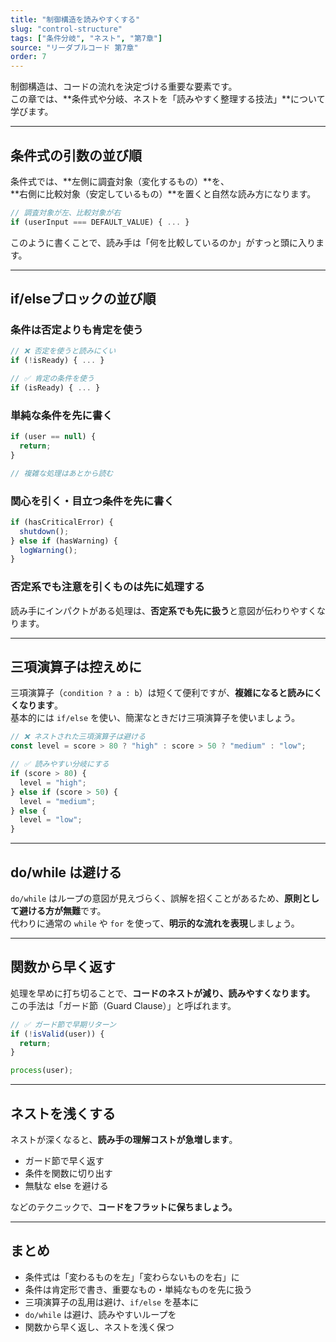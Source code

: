 ```yaml
---
title: "制御構造を読みやすくする"
slug: "control-structure"
tags: ["条件分岐", "ネスト", "第7章"]
source: "リーダブルコード 第7章"
order: 7
---
```


制御構造は、コードの流れを決定づける重要な要素です。  
この章では、**条件式や分岐、ネストを「読みやすく整理する技法」**について学びます。

---

## 条件式の引数の並び順

条件式では、**左側に調査対象（変化するもの）**を、  
**右側に比較対象（安定しているもの）**を置くと自然な読み方になります。

```js
// 調査対象が左、比較対象が右
if (userInput === DEFAULT_VALUE) { ... }
```

このように書くことで、読み手は「何を比較しているのか」がすっと頭に入ります。

---

## if/elseブロックの並び順

### 条件は否定よりも肯定を使う

```js
// ❌ 否定を使うと読みにくい
if (!isReady) { ... }

// ✅ 肯定の条件を使う
if (isReady) { ... }
```

### 単純な条件を先に書く

```js
if (user == null) {
  return;
}

// 複雑な処理はあとから読む
```

### 関心を引く・目立つ条件を先に書く

```js
if (hasCriticalError) {
  shutdown();
} else if (hasWarning) {
  logWarning();
}
```

### 否定系でも注意を引くものは先に処理する

読み手にインパクトがある処理は、**否定系でも先に扱う**と意図が伝わりやすくなります。

---

## 三項演算子は控えめに

三項演算子（`condition ? a : b`）は短くて便利ですが、**複雑になると読みにくくなります**。  
基本的には `if/else` を使い、簡潔なときだけ三項演算子を使いましょう。

```js
// ❌ ネストされた三項演算子は避ける
const level = score > 80 ? "high" : score > 50 ? "medium" : "low";

// ✅ 読みやすい分岐にする
if (score > 80) {
  level = "high";
} else if (score > 50) {
  level = "medium";
} else {
  level = "low";
}
```

---

## do/while は避ける

`do/while` はループの意図が見えづらく、誤解を招くことがあるため、**原則として避ける方が無難**です。  
代わりに通常の `while` や `for` を使って、**明示的な流れを表現**しましょう。

---

## 関数から早く返す

処理を早めに打ち切ることで、**コードのネストが減り、読みやすくなります。**  
この手法は「ガード節（Guard Clause）」と呼ばれます。

```js
// ✅ ガード節で早期リターン
if (!isValid(user)) {
  return;
}

process(user);
```

---

## ネストを浅くする

ネストが深くなると、**読み手の理解コストが急増します**。  
- ガード節で早く返す
- 条件を関数に切り出す
- 無駄な else を避ける

などのテクニックで、**コードをフラットに保ちましょう。**

---

## まとめ

- 条件式は「変わるものを左」「変わらないものを右」に
- 条件は肯定形で書き、重要なもの・単純なものを先に扱う
- 三項演算子の乱用は避け、`if/else` を基本に
- `do/while` は避け、読みやすいループを
- 関数から早く返し、ネストを浅く保つ
